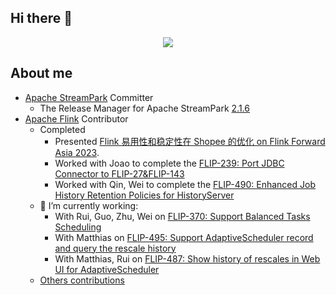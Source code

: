 ## Hi there 👋

<!--
**rocmarshal/rocmarshal** is a ✨ _special_ ✨ repository because its `README.md` (this file) appears on your GitHub profile.

Here are some ideas to get you started:

- 🔭 I’m currently working on ...
- 🌱 I’m currently learning ...
- 👯 I’m looking to collaborate on ...
- 🤔 I’m looking for help with ...
- 💬 Ask me about ...
- 📫 How to reach me: ...
- 😄 Pronouns: ...
- ⚡ Fun fact: ...

-->

<div id="github_stats" align="center">
  <div>
    <a><img src="http://github-profile-summary-cards.vercel.app/api/cards/profile-details?username=RocMarshal&theme=github" /></a>
  </div>
</div>

## About me
- [Apache StreamPark](https://github.com/apache/streampark) Committer
  - The Release Manager for Apache StreamPark [2.1.6](https://streampark.apache.org/download/release-note/2.1.6/)
- [Apache Flink](https://github.com/apache/flink) Contributor
  - Completed
    - Presented [Flink 易用性和稳定性在 Shopee 的优化 on Flink Forward Asia 2023](https://developer.aliyun.com/article/1385893).
    - Worked with Joao to complete the [FLIP-239: Port JDBC Connector to FLIP-27&FLIP-143](https://cwiki.apache.org/confluence/pages/viewpage.action?pageId=217386271)
    - Worked with Qin, Wei to complete the [FLIP-490: Enhanced Job History Retention Policies for HistoryServer​](https://cwiki.apache.org/confluence/pages/viewpage.action?pageId=332499857)
  - 🔭 I’m currently working:
    - With Rui, Guo, Zhu, Wei on [FLIP-370: Support Balanced Tasks Scheduling](https://cwiki.apache.org/confluence/display/FLINK/FLIP-370%3A+Support+Balanced+Tasks+Scheduling)
    - With Matthias on [FLIP-495: Support AdaptiveScheduler record and query the rescale history](https://cwiki.apache.org/confluence/display/FLINK/FLIP-495%3A+Support+AdaptiveScheduler+record+and+query+the+rescale+history?src=contextnavpagetreemode)
    - With Matthias, Rui on [FLIP-487: Show history of rescales in Web UI for AdaptiveScheduler](https://cwiki.apache.org/confluence/display/FLINK/FLIP-487%3A+Show+history+of+rescales+in+Web+UI+for+AdaptiveScheduler?src=contextnavpagetreemode)
  - [Others contributions](https://github.com/apache/flink/commits?author=RocMarshal)

<!--
[![RocMarshal's GitHub stats](https://github-readme-stats.vercel.app/api?username=RocMarshal)](https://github.com/RocMarshal)
-->
